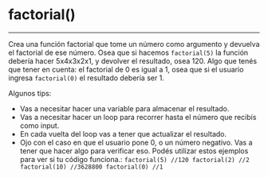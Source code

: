 
# factorial\(\)
___

Crea una función factorial que tome un número como argumento y devuelva el factorial de ese número. Osea que si hacemos ``factorial(5)`` la función debería hacer 5x4x3x2x1, y devolver el resultado, osea 120. Algo que tenés que tener en cuenta: el factorial de 0 es igual a 1, osea que si el usuario ingresa ``factorial(0)`` el resultado debería ser 1.

Algunos tips:

  - Vas a necesitar hacer una variable para almacenar el resultado.
  - Vas a necesitar hacer un loop para recorrer hasta el número que recibís como input.
  - En cada vuelta del loop vas a tener que actualizar el resultado.
  - Ojo con el caso en que el usuario pone 0, o un número negativo. Vas a tener que hacer algo para verificar eso. Podés utilizar estos ejemplos para ver si tu código funciona.:
     ``factorial(5) //120
       factorial(2) //2
       factorial(10) //3628800
       factorial(0) //1``